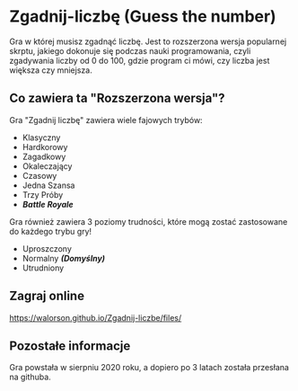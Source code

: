 # Zgadnij-liczbę (Guess the number)
Gra w której musisz zgadnąć liczbę. Jest to rozszerzona wersja popularnej skrptu, jakiego dokonuje się podczas nauki programowania, czyli zgadywania liczby od 0 do 100, gdzie program ci mówi, czy liczba jest większa czy mniejsza.

## Co zawiera ta "Rozszerzona wersja"?
Gra "Zgadnij liczbę" zawiera wiele fajowych trybów:
* Klasyczny
* Hardkorowy
* Zagadkowy
* Okaleczający
* Czasowy
* Jedna Szansa
* Trzy Próby
* ***Battle Royale***

Gra również zawiera 3 poziomy trudności, które mogą zostać zastosowane do każdego trybu gry!
* Uproszczony
* Normalny ***(Domyślny)***
* Utrudniony
## Zagraj online
https://walorson.github.io/Zgadnij-liczbe/files/
## Pozostałe informacje
Gra powstała w sierpniu 2020 roku, a dopiero po 3 latach została przesłana na githuba.